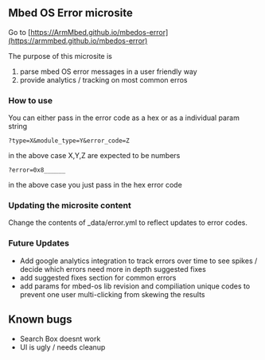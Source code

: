 ## Mbed OS Error microsite

Go to [https://ArmMbed.github.io/mbedos-error](https://armmbed.github.io/mbedos-error)

The purpose of this microsite is
1. parse mbed OS error messages in a user friendly way
2. provide analytics / tracking on most common erros 

### How to use
You can either pass in the error code as a hex or as a individual param string

```
?type=X&module_type=Y&error_code=Z
```
in the above case X,Y,Z are expected to be numbers 

```
?error=0x8______
```
in the above case you just pass in the hex error code


### Updating the microsite content
Change the contents of _data/error.yml to reflect updates to error codes.

### Future Updates
- Add google analytics integration to track errors over time to see spikes / decide which errors need more in depth suggested fixes
- add suggested fixes section for common errors
- add params for mbed-os lib revision and compiliation unique codes to prevent one user multi-clicking from skewing the results

## Known bugs
- Search Box doesnt work
- UI is ugly / needs cleanup
